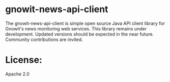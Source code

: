 # gnowit-news-api-client
The gnowit-news-api-client is simple open source Java API client library for Gnowit's news monitoring web services. This library remains under development. Updated versions should be expected in the near future. Community contributions are invited.

# License:
Apache 2.0
